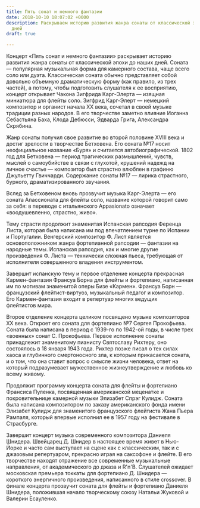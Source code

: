 ```yaml
---
title: Пять сонат и немного фантазии
date: 2018-10-10 18:07:02 +0000
description: Раскрываем историю развития жанра сонаты от классической эпохи до наших
  дней
draft: true

---
```

Концерт «Пять сонат и немного фантазии» раскрывает историю развития жанра сонаты от классической эпохи до наших дней. Соната — популярная музыкальная форма для камерного состава, чаще всего соло или дуэта. Классическая соната обычно представляет собой довольно объемную драматическую форму (как правило, из трех частей), а потому, чтобы подготовить слушателя к ее восприятию, концерт открывает Чакона Зигфрида Карг-Элерта — изящная миниатюра для флейты соло. Зигфрид Карг-Элерт — немецкий композитор и органист начала ХХ века, сочетал в своей музыке традиции разных народов. В его творчестве заметно влияние Иоганна Себастьяна Баха, Клода Дебюсси, Эдварда Грига, Александра Скрябина.

Жанр сонаты получил свое развитие во второй половине XVIII века и достиг зрелости в творчестве Бетховена. Его соната №17 носит неофициальное название «Буря» и считается автобиографической. 1802 год для Бетховена — период трагических размышлений, чувств, мыслей о самоубийстве в связи с глухотой, крушений надежд на личное счастье — композитор был страстно влюблен в графиню Джульетту Гвиччарди. Содержание сонаты №17 — лирика страстного, бурного, драматизированного звучания.

Вслед за Бетховеном вновь прозвучит музыка Карг-Элерта — его соната Апассионата для флейты соло, название которой говорит само за себя: в переводе с итальянского Appasionato означает «воодушевленно, страстно, живо».

Тему страсти продолжит знаменитая Испанская рапсодия Ференца Листа, которая была написана им под впечатлением турне по Испании и Португалии. Венгерский композитор Ф. Лист является основоположником жанра фортепианной рапсодии — фантазии на народные темы. Испанская рапсодия, как и многие другие произведения Ф. Листа — технически сложная пьеса, требующая от исполнителя совершенного владения инструментом.

Завершит испанскую тему и первое отделение концерта прекрасная Кармен-фантазия Франсуа Борна для флейты и фортепиано, написанная им по мотивам знаменитой оперы Бизе «Кармен». Франсуа Борн — французский флейтист-виртуоз, музыкальный педагог и композитор. Его Кармен-фантазия входит в репертуар многих ведущих флейтистов мира.

Второе отделение концерта целиком посвящено музыке композиторов XX века. Откроет его соната для фортепиано №7 Сергея Прокофьева. Соната была написана в период с 1939-го по 1942-ой годы, в числе трех «военных» сонат С. Прокофьева. Первое исполнение сонаты принадлежит знаменитому пианисту Святославу Рихтеру, оно состоялось в 18 января 1943 года. Рихтер позже писал о тех силах хаоса и глубинного смертоносного зла, к которым прикасается соната, и о том, что она ставит вопрос о смысле жизни человека, ответ на который подразумевает мужественное жизнеутверждение и любовь ко всему живому.

Продолжит программу концерта соната для флейты и фортепиано Франсиса Пуленка, посвященная американской меценатке и покровительнице камерной музыки Элизабет Спрэг Кулидж. Соната была написана композитором по заказу американского фонда имени Элизабет Кулидж для знаменитого французского флейтиста Жана Пьера Рампаля, который впервые исполнил ее в 1957 году на фестивале в Страсбурге.

Завершит концерт музыка современного композитора Даниеля Шнидера. Швейцарец Д. Шнидер в настоящее время живет в Нью-Йорке и часто сам выступает на сцене как с классическим, так и с джазовым репертуаром, прекрасно играя на саксофоне и флейте. В его творчестве находят отражение все современные музыкальные направления, от академического до джаза и R'n'B. Слушателей ожидает московская премьера токкаты для фортепиано Д. Шнидера — короткого энергичного произведения, написанного в стиле crossover. В финале концерта прозвучит соната для флейты и фортепиано Даниеля Шнидера, положившая начало творческому союзу Натальи Жуковой и Валерии Есауленко.